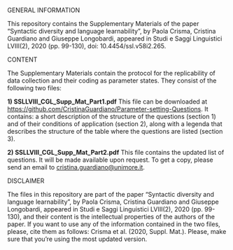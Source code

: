GENERAL INFORMATION 

This repository contains the Supplementary Materials of the paper “Syntactic diversity and language learnability”, by Paola Crisma, Cristina Guardiano and Giuseppe Longobardi, appeared in Studi e Saggi Linguistici LVIII(2), 2020 (pp. 99-130), doi: 10.4454/ssl.v58i2.265.


CONTENT

The Supplementary Materials contain the protocol for the replicability of data collection and their coding as parameter states. 
They consist of the following two files:

**1) SSLLVIII_CGL_Supp_Mat_Part1.pdf**
This file can be downloaded at https://github.com/CristinaGuardiano/Parameter-setting-Questions. 
It contains: a short description of the structure of the questions (section 1) and of their conditions of application (section 2), along with a legenda that describes the structure of the table where the questions are listed (section 3). 

**2) SSLLVIII_CGL_Supp_Mat_Part2.pdf**
This file contains the updated list of questions. It will be made available upon request. To get a copy, please send an email to cristina.guardiano@unimore.it.


DISCLAIMER

The files in this repository are part of the paper “Syntactic diversity and language learnability”, by Paola Crisma, Cristina Guardiano and Giuseppe Longobardi, appeared in Studi e Saggi Linguistici LVIII(2), 2020 (pp. 99-130), and their content is the intellectual properties of the authors of the paper. If you want to use any of the information contained in the two files, please, cite them as follows: Crisma et al. (2020, Suppl. Mat.). Please, make sure that you’re using the most updated version.
